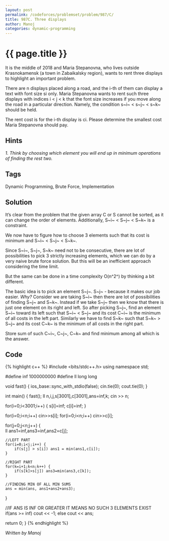 ```yaml
---
layout: post
permalink: /codeforces/problemset/problem/987/C/
title: 987C. Three displays
author: Manoj
categories: dynamic-programming
---
```


{{ page.title }}
================

It is the middle of 2018 and Maria Stepanovna, who lives outside Krasnokamensk (a town in Zabaikalsky region), wants to rent three displays to highlight an important problem.

There are n displays placed along a road, and the i-th of them can display a text with font size si only. Maria Stepanovna wants to rent such three displays with indices i < j < k that the font size increases if you move along the road in a particular direction. Namely, the condition s~i~ < s~j~ < s~k~ should be held.

The rent cost is for the i-th display is ci. Please determine the smallest cost Maria Stepanovna should pay.

Hints
-----

*1. Think by choosing which element you will end up in minimum operations of finding the rest two.*

Tags
----

Dynamic Programming, Brute Force, Implementation

Solution
--------
It’s clear from the problem that the given array C or S cannot be sorted, as it can change the order of elements. Additionally, S~i~ < S~j~ < S~k~ is a constraint.

We now have to figure how to choose 3 elements such that its cost is minimum and S~i~ < S~j~ < S~k~.

Since S~i~, S~j~, S~k~ need not to be consecutive, there are lot of possibilities to pick 3 strictly increasing elements, which we can do by a very naive brute force solution. But this will be an inefficient approach considering the time limit.

But the same can be done in a time complexity O(n^2^) by thinking a bit different.

The basic idea is to pick an element S~j~. S~j~ - because it makes our job easier. *Why?* Consider we are taking S~i~ then there are lot of possibilities of finding S~j~ and S~k~. Instead if we take S~j~ then we know that there is just one element on its right and left. So after picking S~j~, find an element S~i~ toward its left such that S~i~ < S~j~ and its cost C~i~ is the minimum of all costs in the left part. Similarly we have to find S~k~ such that S~k~ > S~j~ and its cost C~k~ is the minimum of all costs in the right part.

Store sum of such C~i~, C~j~, C~k~ and find minimum among all which is the answer.

Code
----

{% highlight c++ %}
#include <bits/stdc++.h>
using namespace std;

#define inf 1000000000
#define ll long long

void fast() {
  ios_base::sync_with_stdio(false);
  cin.tie(0);
  cout.tie(0);
}

int main() {
  fast();
  ll n,i,j,s[3001],c[3001],ans=inf,k;
  cin >> n;

  for(i=0;i<3001;i++) {
    s[i]=inf;
    c[i]=inf;
  }

  for(i=0;i<n;i++) cin>>s[i];
  for(i=0;i<n;i++) cin>>c[i];

  for(j=0;j<n;j++) {    
     ll ans1=inf,ans3=inf,ans2=c[j];

    //LEFT PART
    for(i=0;i<j;i++) {
        if(s[j] > s[i]) ans1 = min(ans1,c[i]);
    }
    
    //RIGHT PART
    for(k=i+1;k<n;k++) {
        if(s[k]>s[j]) ans3=min(ans3,c[k]);
    }

    //FINDING MIN OF ALL MIN SUMS
    ans = min(ans, ans1+ans2+ans3);
  }
 
  //IF ANS IS INF OR GREATER IT MEANS NO SUCH 3 ELEMENTS EXIST
  if(ans >= inf) cout << -1;
  else cout << ans;

  return 0;
}
{% endhighlight %}

*Written by Manoj*
